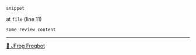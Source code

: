 

[comment]: <> (FrogbotReviewComment)

```
snippet
```
at `file` (line 11)

```
some review content
```

---
[🐸 JFrog Frogbot](https://github.com/jfrog/frogbot#readme)